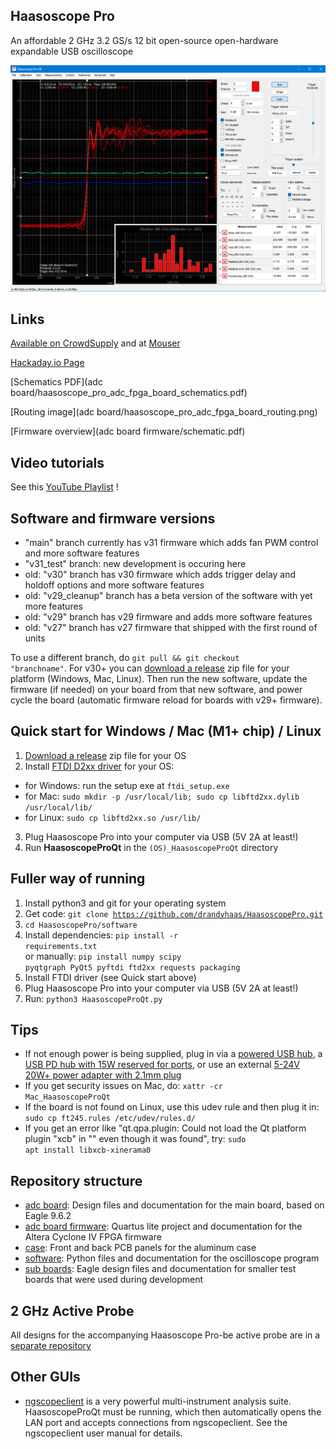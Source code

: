## Haasoscope Pro

An affordable 2 GHz 3.2 GS/s 12 bit open-source open-hardware expandable USB oscilloscope

<img src="software/GUI.png" width="600">

## Links

[Available on CrowdSupply](https://www.crowdsupply.com/andy-haas/haasoscope-pro) and at [Mouser](https://www.mouser.com/c/?q=Haasoscope)

[Hackaday.io Page](https://hackaday.io/project/200773-haasoscope-pro)

[Schematics PDF](adc board/haasoscope_pro_adc_fpga_board_schematics.pdf)

[Routing image](adc board/haasoscope_pro_adc_fpga_board_routing.png)

[Firmware overview](adc board firmware/schematic.pdf)

## Video tutorials

See this [YouTube Playlist](https://www.youtube.com/playlist?list=PLB1iz3MRh5DiKQQmUUNoTf2oo_m5qS00k) !

## Software and firmware versions

- "main" branch currently has v31 firmware which adds fan PWM control and more software features
- "v31_test" branch: new development is occuring here
- old: "v30" branch has v30 firmware which adds trigger delay and holdoff options and more software features
- old: "v29_cleanup" branch has a beta version of the software with yet more features
- old: "v29" branch has v29 firmware and adds more software features
- old: "v27" branch has v27 firmware that shipped with the first round of units

To use a different branch, do <code>git pull && git checkout "branchname"</code>.
For v30+ you can [download a release](https://github.com/drandyhaas/HaasoscopePro/releases) zip file for your platform (Windows, Mac, Linux).
Then run the new software, update the firmware (if needed) on your board from that new software, and power cycle the board (automatic firmware reload for boards with v29+ firmware).

## Quick start for Windows / Mac (M1+ chip) / Linux

1) [Download a release](https://github.com/drandyhaas/HaasoscopePro/releases) zip file for your OS
2) Install [FTDI D2xx driver](https://ftdichip.com/drivers/d2xx-drivers/) for your OS:
- for Windows: run the setup exe at <code>ftdi_setup.exe</code>
- for Mac: <code>sudo mkdir -p /usr/local/lib; sudo cp libftd2xx.dylib /usr/local/lib/</code> 
- for Linux: <code>sudo cp libftd2xx.so /usr/lib/</code>
3) Plug Haasoscope Pro into your computer via USB (5V 2A at least!)
4) Run **HaasoscopeProQt** in the <code>(OS)_HaasoscopeProQt</code> directory

## Fuller way of running

1) Install python3 and git for your operating system
2) Get code: <code>git clone https://github.com/drandyhaas/HaasoscopePro.git</code>
3) <code>cd HaasoscopePro/software</code>
4) Install dependencies: <code>pip install -r requirements.txt</code><br>
   or manually: <code>pip install numpy scipy pyqtgraph PyQt5 pyftdi ftd2xx requests packaging</code><br>
5) Install FTDI driver (see Quick start above)
6) Plug Haasoscope Pro into your computer via USB (5V 2A at least!)
7) Run: <code>python3 HaasoscopeProQt.py</code>

## Tips

- If not enough power is being supplied, plug in via a [powered USB hub](https://a.co/d/hfAtVhl), a [USB PD hub with 15W reserved for ports](https://a.co/d/174I3v8), or use an external [5-24V 20W+ power adapter with 2.1mm plug](https://a.co/d/1EkzLRP)
- If you get security issues on Mac, do: <code>xattr -cr Mac_HaasoscopeProQt</code>
- If the board is not found on Linux, use this udev rule and then plug it in: <code>sudo cp ft245.rules /etc/udev/rules.d/</code>
- If you get an error like "qt.qpa.plugin: Could not load the Qt platform plugin "xcb" in "" even though it was found", try: <code>sudo apt install libxcb-xinerama0</code>

## Repository structure

- [adc board](adc%20board/): Design files and documentation for the main board, based on Eagle 9.6.2
- [adc board firmware](adc%20board%20firmware/): Quartus lite project and documentation for the Altera Cyclone IV FPGA firmware
- [case](case/): Front and back PCB panels for the aluminum case
- [software](software/): Python files and documentation for the oscilloscope program
- [sub boards](sub%20boards/): Eagle design files and documentation for smaller test boards that were used during development

## 2 GHz Active Probe

All designs for the accompanying Haasoscope Pro-be active probe are in a [separate repository](https://github.com/drandyhaas/oshw-active-probe)

## Other GUIs

 - [ngscopeclient](https://www.ngscopeclient.org/) is a very powerful multi-instrument analysis suite. HaasoscopeProQt must be running, which then automatically opens the LAN port and accepts connections from ngscopeclient. See the ngscopeclient user manual for details.
